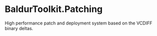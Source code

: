 BaldurToolkit.Patching
======================

High performance patch and deployment system based on the VCDIFF binary deltas.
